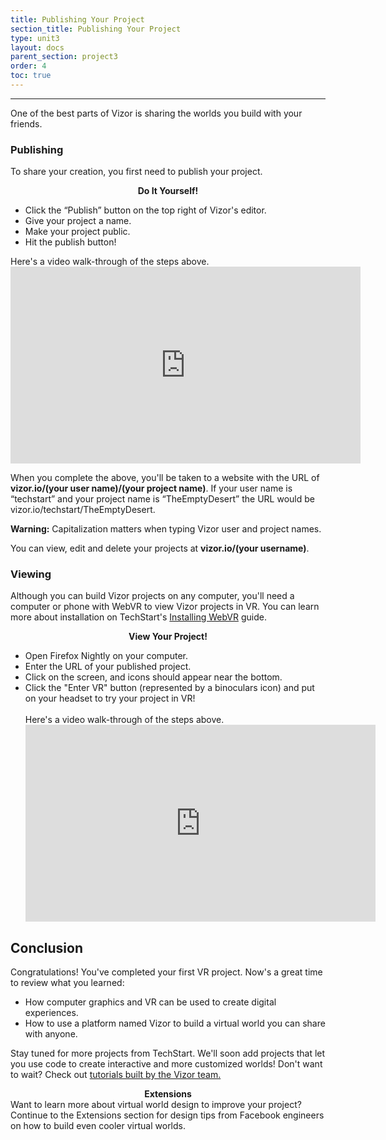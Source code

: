 ```yaml
---
title: Publishing Your Project
section_title: Publishing Your Project
type: unit3
layout: docs
parent_section: project3
order: 4
toc: true
---
```

<hr>
One of the best parts of Vizor is sharing the worlds you build with your friends.

### Publishing
To share your creation, you first need to publish your project.

<div class="alert_red">
  <div style="text-align:center">
  	<strong>Do It Yourself!</strong> 
  </div>
  <ul> 
  	<li>Click the “Publish” button on the top right of Vizor's editor. </li>
  	<li>Give your project a name. </li>
  	<li>Make your project public. </li>
  	<li>Hit the publish button! </li>
  </ul>
  Here's a video walk-through of the steps above.
  <div style="text-align:center">
    <iframe width="560" height="315" src="https://www.youtube.com/embed/7GH0YgG4OME" frameborder="0" allowfullscreen></iframe>
  </div>
</div>

When you complete the above, you'll be taken to a website with the URL of **vizor.io/(your user name)/(your project name)**. If your user name is “techstart” and your project name is “TheEmptyDesert” the URL would be vizor.io/techstart/TheEmptyDesert.

<div class="alert_red">
  <strong>Warning:</strong> Capitalization matters when typing Vizor user and project names.
</div>

You can view, edit and delete your projects at **vizor.io/(your username)**.

### Viewing

Although you can build Vizor projects on any computer, you'll need a computer or phone with WebVR to view Vizor projects in VR. You can learn more about installation on TechStart's [Installing WebVR](/docs/1.0.0/introduction/installing_web_vr.html) guide.

<div class="alert_red">
  <div style="text-align:center">
    <strong>View Your Project!</strong> 
  </div>
  <ul> 
    <li>Open Firefox Nightly on your computer. </li>
    <li>Enter the URL of your published project. </li>
    <li>Click on the screen, and icons should appear near the bottom. </li>
    <li>Click the "Enter VR" button (represented by a binoculars icon) and put on your headset to try your project in VR! </li>
    <br>
    Here's a video walk-through of the steps above.
    <iframe width="560" height="315" src="https://www.youtube.com/embed/j37fTMvhQgU" frameborder="0" allowfullscreen></iframe>
  </ul>
</div>

## Conclusion
Congratulations! You've completed your first VR project. Now's a great time to review what you learned:

* How computer graphics and VR can be used to create digital experiences.
* How to use a platform named Vizor to build a virtual world you can share with anyone.

Stay tuned for more projects from TechStart. We'll soon add projects that let you use code to create interactive and more customized worlds! Don't want to wait? Check out [tutorials built by the Vizor team.](http://blog.vizor.io/tag/tutorials/)

<div class="alert_yellow">
  <div style="text-align:center">
  	<strong>Extensions</strong> 
  </div>
  Want to learn more about virtual world design to improve your project? Continue to the Extensions section for design tips from Facebook engineers on how to build even cooler virtual worlds.
</div>